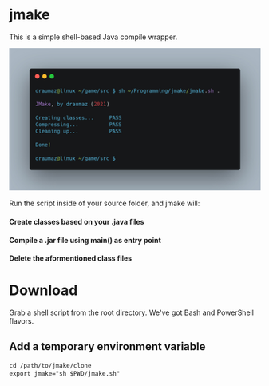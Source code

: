 # jmake
This is a simple shell-based Java compile wrapper.

![Screenie](https://github.com/draumaz/jmake/raw/main/headline.jpg "Screenshot")

Run the script inside of your source folder, and jmake will:

#### Create classes based on your .java files

#### Compile a .jar file using main() as entry point

#### Delete the aformentioned class files

# Download
Grab a shell script from the root directory. We've got Bash and PowerShell flavors.

## Add a temporary environment variable

```
cd /path/to/jmake/clone
export jmake="sh $PWD/jmake.sh"
```
